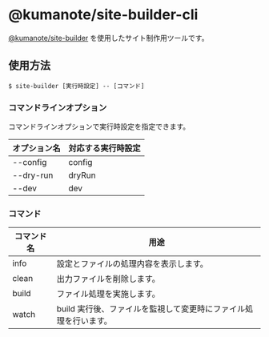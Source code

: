 # @kumanote/site-builder-cli

[@kumanote/site-builder](https://github.com/shoji-kumanote/site-builder) を使用したサイト制作用ツールです。

## 使用方法

```
$ site-builder [実行時設定] -- [コマンド]
```

### コマンドラインオプション

コマンドラインオプションで実行時設定を指定できます。

| オプション名 | 対応する実行時設定 |
| ------------ | ------------------ |
| --config     | config             |
| --dry-run    | dryRun             |
| --dev        | dev                |

### コマンド

| コマンド名 | 用途                                                             |
| ---------- | ---------------------------------------------------------------- |
| info       | 設定とファイルの処理内容を表示します。                           |
| clean      | 出力ファイルを削除します。                                       |
| build      | ファイル処理を実施します。                                       |
| watch      | build 実行後、ファイルを監視して変更時にファイル処理を行います。 |
